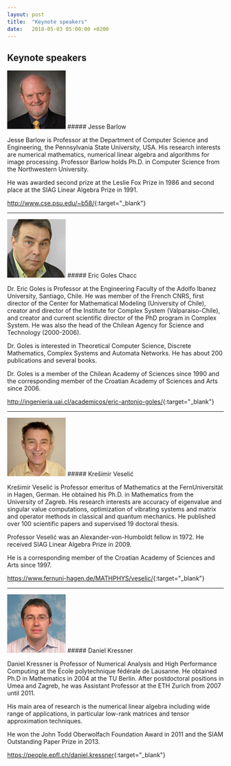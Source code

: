```yaml
---
layout: post
title:  "Keynote speakers"
date:   2018-05-03 05:00:00 +0200
---
```


## Keynote speakers

 <img src="images/Barlow.png" class="img-fluid rounded-circle" alt="Jesse Barlow">
##### Jesse Barlow

Jesse Barlow is Professor at the Department of Computer Science and Engineering, the Pennsylvania State University, USA.
His research interests are numerical mathematics, numerical linear algebra and algorithms for image processing.
Professor Barlow holds Ph.D. in Computer Science from the Northwestern University.

He was awarded second prize at the  Leslie Fox Prize in 1986 and second place at the SIAG Linear Algebra Prize in 1991.

<http://www.cse.psu.edu/~b58/>{:target="_blank"}

___

<img src="images/Goles.png" class="img-fluid rounded-circle" alt="Eric Goles">  
##### Eric Goles Chacc

Dr. Eric Goles is Professor at the Engineering Faculty of the Adolfo Ibanez University,
Santiago, Chile. He was member of the French CNRS, first director of the Center for
Mathematical Modeling (University of Chile), creator and director of the Institute for
Complex System (Valparaiso-Chile), and creator and current scientific director of the PhD
program in Complex System. He was also the head of the Chilean Agency for Science and
Technology (2000-2006).

Dr. Goles is interested in Theoretical Computer Science, Discrete Mathematics, Complex
Systems and Automata Networks. He has about 200 publications and several books.

Dr. Goles is a member of the Chilean Academy of Sciences since 1990 and the corresponding member of the Croatian Academy of Sciences and Arts since 2006.

<http://ingenieria.uai.cl/academicos/eric-antonio-goles/>{:target="_blank"} 

___

<img src="images/Veselic.png" class="img-fluid rounded-circle" alt="Krešimir Veselić">
##### Krešimir Veselić

Krešimir Veselić is Professor emeritus of Mathematics at the  FernUniversität in Hagen, German. He obtained his Ph.D. in Mathematics from the University of Zagreb. His research interests are accuracy of eigenvalue and singular value computations, optimization of vibrating systems and matrix and operator methods in classical and quantum mechanics. He published over 100 scientific papers and supervised 19 doctoral thesis.

Professor Veselić was an Alexander-von-Humboldt fellow in 1972. He received  SIAG Linear Algebra Prize in 2009.

He is a corresponding member of the Croatian Academy of Sciences and Arts since 1997.

<https://www.fernuni-hagen.de/MATHPHYS/veselic/>{:target="_blank"}

___

<img src="images/Kressner.png" class="img-fluid rounded-circle" alt="Daniel Kressner">
##### Daniel Kressner

Daniel Kressner is Professor of Numerical Analysis and High Performance Computing at the École polytechnique fédérale de Lausanne. He obtained Ph.D in Mathematics in 2004 at the TU Berlin. After postdoctoral positions in Umea and Zagreb, he was Assistant Professor at the ETH Zurich from 2007 until 2011.

His main area of research is the numerical linear algebra including wide range of applications, in particular  low-rank matrices and tensor approximation techniques.

He won the John Todd Oberwolfach Foundation Award in 2011 and the SIAM Outstanding Paper Prize in 2013.

<https://people.epfl.ch/daniel.kressner>{:target="_blank"}
